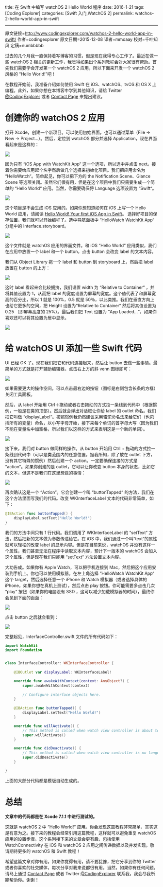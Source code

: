 title: 在 Swift 中编写 watchOS 2 Hello World 程序
date: 2016-1-21
tags: [Coding Explorer]
categories: [Swift 入门,WatchOS 2]
permalink: watchos-2-hello-world-app-in-swift

---
原文链接=http://www.codingexplorer.com/watchos-2-hello-world-app-in-swift/
作者=codingexplorer
原文日期=2015-12-08
译者=mmoaay
校对=千叶知风
定稿=numbbbbb

<!--此处开始正文-->

过去的几个月我一直保持着写博客的习惯，但是现在我得专心工作了。最近在做一些 watchOS 2 相关的更新工作，我觉得如果出个系列教程会对大家很有帮助。首先我们需要学会开发第一个 watchOS 2 应用，所以下面来开发一个 watchOS 2 风格的 “Hello World!”吧！

在教程开始前，我准备介绍如何使用 Swift 在 iOS、watchOS、tvOS 和 OS X 上编程。此外，如果你想在本博客中学到其他知识，请给 Twitter [@CodingExplorer](https://twitter.com/CodingExplorer) 或者 [Contact Page](http://www.codingexplorer.com/contact/) 来提出建议。
<!--more-->

# 创建你的 watchOS 2 应用

打开 Xcode，创建一个新项目。可以使用初始界面，也可以通过菜单（File → New → Project…）。然后，定位到 watchOS 部分并选择 Application，现在界面看起来是这样的：

![](/img/articles/watchos-2-hello-world-app-in-swift/01-Template.png1453340116.4521918)

因为只有 “iOS App with WatchKit App“ 这一个选项，所以选中并点击 next。接着你需要给应用起个名字然后做几个选择来初始化项目。我们把应用命名为 “HelloWatch“。简单起见，你可以把下方的 the Notification Scene、Glance Scene 等选项关闭。虽然它们很有用，但是在这个项目中我们只需要生成一个简单的 “Hello World“ 应用。当然，你需要确保将 Language 选项设置为 “Swift“。

![](/img/articles/watchos-2-hello-world-app-in-swift/02-NameProject.png1453340117.843736)

这个项目是不会生成 iOS 应用的。如果你想知道如何在 iOS 上写一个 Hello World 应用，请阅读 [Hello World! Your first iOS App in Swift](http://www.codingexplorer.com/hello-world-first-ios-app-swift/)。
选择好项目的保存位置，我们就可以开始编程了。选中导航面板中 “HelloWatch WatchKit App“ 分组中的 Interface.storyboard。

![](/img/articles/watchos-2-hello-world-app-in-swift/03-SelectWatchKitAppStoryboard.png1453340118.3020916)

这个文件就是 watchOS 应用的界面文件。和 iOS “Hello World“ 应用类似，我们在应用中放置一个 label 和一个 button，点击 button 会改变 label 的文本内容。

我们从 Object Library 拖一个 label 和 button 到 storyboard 上，然后把 label 放置在 button 的上方：

![](/img/articles/watchos-2-hello-world-app-in-swift/04-ObjectLibrary.png1453340118.7593)

这时 label 看起来会比较拥挤，我们设置 width 为 “Relative to Container“ ，并将其值设置为 1，从而把 label 的宽度设置为屏幕的宽度。这个值代表了和屏幕宽高的百分比，所以 1 就是 100%，0.5 就是 50％，以此类推。我们在垂直方向上也给它更多的空间，把 Height 设置为“Relative to Container“  然后将其值设置为 0.25 （即屏幕高度的 25%）。最后我们把 Text 设置为 “App Loaded…“，如果你喜欢还可以将其设置为居中显示。

![](/img/articles/watchos-2-hello-world-app-in-swift/05-LabelAttributes.png1453340119.1029499)

# 给 watchOS UI 添加一些 Swift 代码

UI 已经 OK 了。现在我们把它和代码连接起来，然后让 button 去做一些事情。最简单的方式就是打开辅助编辑器。点击右上方的斜 venn 图标即可：

![](/img/articles/watchos-2-hello-world-app-in-swift/08r-AssistantEditor.png1453340119.4616616)

如果需要更大的操作空间，可以点击最右边的按钮（图标是右侧包含长条的方框）关闭工具面板。

然后，从 label 开始用 Ctrl＋拖动或者右击拖动的方式拉一条线到代码中（根据惯例，一般是在类的顶部）。然后就会弹出对话框让你给 label 的 outlet 命名。我们把它叫做 “displayLabel“。按照惯例我仍然建议采用骆驼命名法来给它们（也包括所有的变量）命名，以小写字母开始，接下来每个单词的首字母大写（因为我们不能在变量名中加空格，所以我们以这样的方式来表明这是一个新的单词）。

![](/img/articles/watchos-2-hello-world-app-in-swift/06-LabelOutlet.png1453340119.9126153)

接下来，我们对 button 做同样的操作。从 button 开始用 Ctrl + 拖动的方式拉一条线到代码中（可以是类范围内的任意位置，据我所知，除了放在 outlet 下方，没有其它特殊的惯例）然后创建一个 action。一定要确保连接的方式是 “action“。如果你创建的是 outlet，它可以让你改变 button 本身的状态，比如它的文本，但这不是我们在这里想做的事情：

![](/img/articles/watchos-2-hello-world-app-in-swift/07-buttonAction.png1453340120.3702822)

再次确认这是一个 “Action“。它会创建一个叫 “buttonTapped“ 的方法，我们在这个方法里面写我们的代码。改变 WKInterfaceLabel 文本的代码非常简单，如下：

```swift
@IBAction func buttonTapped() {
    displayLabel.setText("Hello World!")
}
```

我们的方法中间只有 1 行代码。我们调用了 WKInterfaceLabel 的 “setText“ 方法，然后把新的文本做为参数传递给它。在 iOS 中，我们通过一个叫“text“的属性就可以轻松的改变 label 的显示内容。但是在目前来说，watchOS 并没有这样一个属性，我们甚至无法在程序中读取文本内容，预计下一版本的 watchOS 会加入这个属性，但是现在我们只能用 “setText“ 方法设置文本内容。

大功告成。如果你有 Apple Watch，可以把手机连接到 Mac，然后把这个应用安装到手机上。你也可以使用模拟器。在左上角选择 “HelloWatch WatchKit App“ 这个 target，然后选择任意一个 iPhone 和 Watch 模拟器（或者选择具体的 iPhone，如果你想在真机上测试），然后点击 play 按钮。你可能需要多点击几次 “play“ 按钮（如果你的电脑没有 SSD ，这可以减少加载模拟器的时间），最终你会见到下面的画面：

![](/img/articles/watchos-2-hello-world-app-in-swift/09-AppLoadedScreen.png1453340120.721585)

点击 button 之后就会看到：

![](/img/articles/watchos-2-hello-world-app-in-swift/10-HelloWorldScreen.png1453340121.0732856)

完整起见，InterfaceController.swift 文件的所有代码如下：

```swift
import WatchKit
import Foundation


class InterfaceController: WKInterfaceController {
    
    @IBOutlet var displayLabel: WKInterfaceLabel!

    override func awakeWithContext(context: AnyObject?) {
        super.awakeWithContext(context)
        
        // Configure interface objects here.
    }
    
    @IBAction func buttonTapped() {
        displayLabel.setText("Hello World!")
    }

    override func willActivate() {
        // This method is called when watch view controller is about to be visible to user
        super.willActivate()
    }

    override func didDeactivate() {
        // This method is called when watch view controller is no longer visible
        super.didDeactivate()
    }

}
```

上面的大部分代码都是模版自动生成的。

# 总结

**文章中的代码都是在 Xcode 7.1.1 中进行测试的。**

这就是 watchOS 2 中 “Hello World!“ 应用。你会发现这篇教程非常简单，其实这是有意为之。接下来的教程会经常引用这篇教程，这样就可以避免重复 watchOS 应用的设置步骤。这个系列接下来的文章会更有趣，包括使用 WatchConnectivity 在 iOS 和 watchOS 2 应用之间传递数据以及并发实现。敬请期待更多的 watchOS 和 Swift 教程！

希望这篇文章对你有用。如果你觉得有用，请不要犹豫，把它分享到你的 Twitter 或者你喜欢的社交媒体，每次分享对我来说都很有用。当然，如果你有任何问题，请马上通过  [Contact Page](http://www.codingexplorer.com/contact/) 或者 Twitter [@CodingExplorer](https://twitter.com/CodingExplorer) 联系我，我会尽我所能帮助你。谢谢！